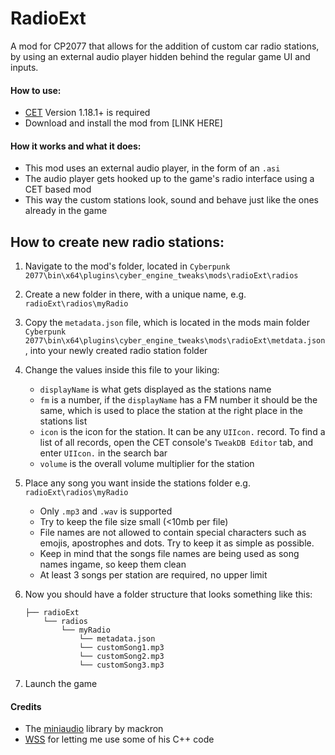 # RadioExt
A mod for CP2077 that allows for the addition of custom car radio stations, by using an external audio player hidden behind the regular game UI and inputs.

#### How to use:

- [CET](https://github.com/yamashi/CyberEngineTweaks) Version 1.18.1+ is required
- Download and install the mod from [LINK HERE]

#### How it works and what it does:

- This mod uses an external audio player, in the form of an `.asi`
- The audio player gets hooked up to the game's radio interface using a CET based mod
- This way the custom stations look, sound and behave just like the ones already in the game

## How to create new radio stations:

1. Navigate to the mod's folder, located in `Cyberpunk 2077\bin\x64\plugins\cyber_engine_tweaks\mods\radioExt\radios`

2. Create a new folder in there, with a unique name, e.g. `radioExt\radios\myRadio`

3. Copy the `metadata.json` file, which is located in the mods main folder `Cyberpunk 2077\bin\x64\plugins\cyber_engine_tweaks\mods\radioExt\metdata.json`, into your newly created radio station folder

4. Change the values inside this file to your liking:
	- `displayName` is what gets displayed as the stations name
	- `fm` is a number, if the `displayName` has a FM number it should be the same, which is used to place the station at the right place in the stations list
	- `icon` is the icon for the station. It can be any `UIIcon.` record. To find a list of all records, open the CET console's `TweakDB Editor` tab, and enter `UIIcon.` in the search bar
	- `volume` is the overall volume multiplier for the station

5. Place any song you want inside the stations folder e.g. `radioExt\radios\myRadio`
	-  Only `.mp3` and `.wav` is supported
	- Try to keep the file size small (<10mb per file)
	- File names are not allowed to contain special characters such as emojis, apostrophes and dots. Try to keep it as simple as possible.
	- Keep in mind that the songs file names are being used as song names ingame, so keep them clean
	- At least 3 songs per station are required, no upper limit

6. Now you should have a folder structure that looks something like this:
	```
	├── radioExt
		└── radios
			└── myRadio
				└── metadata.json
				└── customSong1.mp3
				└── customSong2.mp3
				└── customSong3.mp3
	```

7. Launch the game

#### Credits
- The [miniaudio](https://github.com/mackron/miniaudio) library by mackron
- [WSS](https://github.com/WSSDude420) for letting me use some of his C++ code